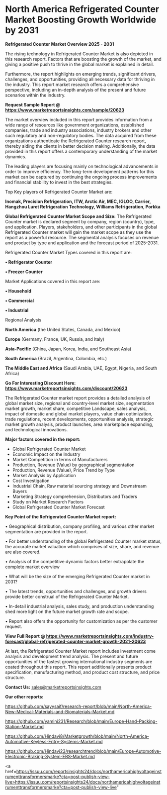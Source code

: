 # North America Refrigerated Counter Market Boosting Growth Worldwide by 2031

<Strong> Refrigerated Counter Market Overview 2025 - 2031</strong>

The rising technology in Refrigerated Counter Market is also depicted in this research report. Factors that are boosting the growth of the market, and giving a positive push to thrive in the global market is explained in detail.

Furthermore, the report highlights on emerging trends, significant drivers, challenges, and opportunities, providing all necessary data for thriving in the industry. This report market research offers a comprehensive perspective, including an in-depth analysis of the present and future scenarios within the industry.

<strong>Request Sample Report @ <a href=https://www.marketreportsinsights.com/sample/20623>https://www.marketreportsinsights.com/sample/20623</a></strong>

The market overview included in this report provides information from a wide range of resources like government organizations, established companies, trade and industry associations, industry brokers and other such regulatory and non-regulatory bodies. The data acquired from these organizations authenticate the Refrigerated Counter research report, thereby aiding the clients in better decision making. Additionally, the data provided in this report offers a contemporary understanding of the market dynamics.

The leading players are focusing mainly on technological advancements in order to improve efficiency. The long-term development patterns for this market can be captured by continuing the ongoing process improvements and financial stability to invest in the best strategies.

Top Key players of Refrigerated Counter Market are:

<strong>Inomak, Precision Refrigeration, ITW, Arctic Air, MEC, IGLOO, Carrier, Hangzhou Luret Refrigeration Technology, Williams Refrigeration, Porkka</strong>

<strong><b>Global Refrigerated Counter Market Scope and Size:</b></strong>
The Refrigerated Counter market is declared segment by company, region (country), type, and application. Players, stakeholders, and other participants in the global Refrigerated Counter market will gain the market scope as they use the report as a powerful resource. The segmental analysis focuses on revenue and product by type and application and the forecast period of 2025-2031.

Refrigerated Counter Market Types covered in this report are:

<strong>• Refrigerator Counter

• Freezer Counter</strong>

Market Applications covered in this report are:

<strong>• Household

• Commercial

• Industrial</strong> 

Regional Analysis

<strong>North America</strong> (the United States, Canada, and Mexico)

<strong>Europe</strong> (Germany, France, UK, Russia, and Italy)

<strong>Asia-Pacific</strong> (China, Japan, Korea, India, and Southeast Asia)

<strong>South America</strong> (Brazil, Argentina, Colombia, etc.)

<strong>The Middle East and Africa</strong> (Saudi Arabia, UAE, Egypt, Nigeria, and South Africa)

<strong>Go For Interesting Discount Here: <a href=https://www.marketreportsinsights.com/discount/20623>https://www.marketreportsinsights.com/discount/20623</a></strong>

The Refrigerated Counter market report provides a detailed analysis of global market size, regional and country-level market size, segmentation market growth, market share, competitive Landscape, sales analysis, impact of domestic and global market players, value chain optimization, trade regulations, recent developments, opportunities analysis, strategic market growth analysis, product launches, area marketplace expanding, and technological innovations.

<strong><b>Major factors covered in the report:</b></strong>
<ul>
  <li>Global Refrigerated Counter Market </li>
  <li>Economic Impact on the Industry</li>
  <li>Market Competition in terms of Manufacturers</li>
  <li>Production, Revenue (Value) by geographical segmentation</li>
  <li>Production, Revenue (Value), Price Trend by Type</li>
  <li>Market Analysis by Application</li>
  <li>Cost Investigation</li>
  <li>Industrial Chain, Raw material sourcing strategy and Downstream Buyers</li>
  <li>Marketing Strategy comprehension, Distributors and Traders</li>
  <li>Study on Market Research Factors</li>
  <li>Global Refrigerated Counter Market Forecast</li>
</ul>

<strong><b>Key Point of the Refrigerated Counter Market report:</b></strong>

• Geographical distribution, company profiling, and various other market segmentation are provided in the report.

• For better understanding of the global Refrigerated Counter market status, the accurate market valuation which comprises of size, share, and revenue are also covered.

• Analysis of the competitive dynamic factors better extrapolate the complete market overview

• What will be the size of the emerging Refrigerated Counter market in 2031?

• The latest trends, opportunities and challenges, and growth drivers provide better construal of the Refrigerated Counter Market.

• In-detail industrial analysis, sales study, and production understanding shed more light on the future market growth rate and scope.

• Report also offers the opportunity for customization as per the customer request.

<strong><b>View Full Report @ <a href=https://www.marketreportsinsights.com/industry-forecast/global-refrigerated-counter-market-growth-2021-20623>https://www.marketreportsinsights.com/industry-forecast/global-refrigerated-counter-market-growth-2021-20623</a></b></strong>


At last, the Refrigerated Counter Market report includes investment come analysis and development trend analysis. The present and future opportunities of the fastest growing international industry segments are coated throughout this report. This report additionally presents product specification, manufacturing method, and product cost structure, and price structure.

<strong>Contact Us:</strong>
sales@marketreportsinsights.com

<strong>Our other reports:</strong>

<a href=https://github.com/sayysaif/research-report/blob/main/North-America-New-Medical-Materials-and-Biomaterials-Market.md>https://github.com/sayysaif/research-report/blob/main/North-America-New-Medical-Materials-and-Biomaterials-Market.md</a>

<a href=https://github.com/yamini231/Research/blob/main/Europe-Hand-Packing-Station-Market.md>https://github.com/yamini231/Research/blob/main/Europe-Hand-Packing-Station-Market.md</a>

<a href=https://github.com/Hindavi8/Marketgrowth/blob/main/North-America-Automotive-Keyless-Entry-Systems-Market.md>https://github.com/Hindavi8/Marketgrowth/blob/main/North-America-Automotive-Keyless-Entry-Systems-Market.md</a>

<a href=https://github.com/Hindavi23/researchtrend/blob/main/Europe-Automotive-Electronic-Braking-System-EBS-Market.md>https://github.com/Hindavi23/researchtrend/blob/main/Europe-Automotive-Electronic-Braking-System-EBS-Market.md</a>

<a href=https://issuu.com/reportsinsights24/docs/northamericahighvoltageinstrumenttransformersmarke?cta=post-publish-view-live>https://issuu.com/reportsinsights24/docs/northamericahighvoltageinstrumenttransformersmarke?cta=post-publish-view-live</a>"
